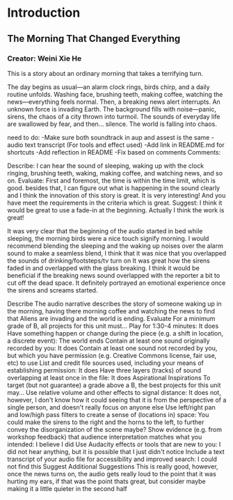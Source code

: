# Introduction
## The Morning That Changed Everything
### Creator: Weini Xie He
This is a story about an ordinary morning that takes a terrifying turn.

The day begins as usual—an alarm clock rings, birds chirp, and a daily routine unfolds. Washing face, brushing teeth, making coffee, watching the news—everything feels normal. Then, a breaking news alert interrupts. An unknown force is invading Earth. The background fills with noise—panic, sirens, the chaos of a city thrown into turmoil. The sounds of everyday life are swallowed by fear, and then... silence. The world is falling into chaos.

need to do:
-Make sure both soundtrack in aup and assest is the same 
-audio text transcript (For tools and effect used)
-Add link in README.md for shortcuts
-Add reflection in README
-Fix based on comments
Comments:

Describe: I can hear the sound of sleeping, waking up with the clock ringing, brushing teeth, waking, making coffee, and watching news, and so on.
Evaluate: First and foremost, the time is within the time limit, which is good. besides that, I can figure out what is happening in the sound clearly and I think the innovation of this story is great. It is very interesting! And you have meet the requirements in the criteria which is great.
Suggest: I think it would be great to use a fade-in at the beginning. Actually I think the work is great!


It was very clear that the beginning of the audio started in bed while sleeping, the morning birds were a nice touch signify morning. I would recommend blending the sleeping and the waking up noises over the alarm sound to make a seamless blend,
I think that it was nice that you overlapped the sounds of drinking/footsteps/tv turn on
It was great how the sirens faded in and overlapped with the glass breaking. I think it would be beneficial if the breaking news sound overlapped with the reporter a bit to cut off the dead space.
It definitely portrayed an emotional experience once the sirens and screams started.

Describe
The audio narrative describes the story of someone waking up in the morning, having there morning coffee and watching the news to find that Aliens are invading and the world is ending.
Evaluate
For a minimum grade of B, all projects for this unit must…
Play for 1:30-4 minutes: It does
Have something happen or change during the piece (e.g. a shift in location, a discrete event): The world ends
Contain at least one sound originally recorded by you: It does
Contain at least one sound not recorded by you, but which you have permission (e.g. Creative Commons license, fair use, etc) to use
List and credit file sources used, including your means of establishing permission: It does
Have three layers (tracks) of sound overlapping at least once in the file: It does
Aspirational Inspirations
To target (but not guarantee) a grade above a B, the best projects for this unit may…
Use relative volume and other effects to signal distance: It does not, however, I don't know how it could seeing that it is from the perspective of a single person, and doesn't really focus on anyone else
Use left/right pan and low/high pass filters to create a sense of (locations in) space: You could make the sirens to the right and the horns to the left, to further convey the disorganization of the scene maybe?
Show evidence (e.g. from workshop feedback) that audience interpretation matches what you intended: I believe I did
Use Audacity effects or tools that are new to you: I did not hear anything, but it is possible that I just didn't notice
Include a text transcript of your audio file for accessibility and improved search: I could not find this
Suggest
Additional Suggestions
This is really good, however, once the news turns on, the audio gets really loud to the point that it was hurting my ears, if that was the point thats great, but consider maybe making it a little quieter in the second half